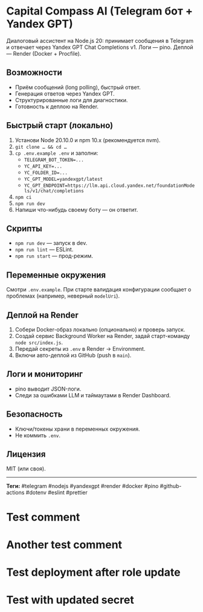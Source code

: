 # Capital Compass AI (Telegram бот + Yandex GPT)

Диалоговый ассистент на Node.js 20: принимает сообщения в Telegram и отвечает через Yandex GPT Chat Completions v1. Логи — pino. Деплой — Render (Docker + Procfile).

## Возможности

- Приём сообщений (long polling), быстрый ответ.
- Генерация ответов через Yandex GPT.
- Структурированные логи для диагностики.
- Готовность к деплою на Render.

## Быстрый старт (локально)

1. Установи Node 20.10.0 и npm 10.x (рекомендуется nvm).
2. `git clone … && cd …`
3. `cp .env.example .env` и заполни:
   - `TELEGRAM_BOT_TOKEN=...`
   - `YC_API_KEY=...`
   - `YC_FOLDER_ID=...`
   - `YC_GPT_MODEL=yandexgpt/latest`
   - `YC_GPT_ENDPOINT=https://llm.api.cloud.yandex.net/foundationModels/v1/chat/completions`
4. `npm ci`
5. `npm run dev`
6. Напиши что-нибудь своему боту — он ответит.

## Скрипты

- `npm run dev` — запуск в dev.
- `npm run lint` — ESLint.
- `npm run start` — прод-режим.

## Переменные окружения

Смотри `.env.example`. При старте валидация конфигурации сообщает о проблемах (например, неверный `modelUri`).

## Деплой на Render

1. Собери Docker-образ локально (опционально) и проверь запуск.
2. Создай сервис Background Worker на Render, задай старт-команду `node src/index.js`.
3. Передай секреты из `.env` в Render → Environment.
4. Включи авто-деплой из GitHub (push в `main`).

## Логи и мониторинг

- pino выводит JSON-логи.
- Следи за ошибками LLM и таймаутами в Render Dashboard.

## Безопасность

- Ключи/токены храни в переменных окружения.
- Не коммить `.env`.

## Лицензия

MIT (или своя).

---

**Теги:** #telegram #nodejs #yandexgpt #render #docker #pino #github-actions #dotenv #eslint #prettier

# Test comment

# Another test comment

# Test deployment after role update

# Test with updated secret

